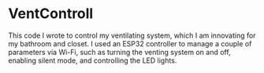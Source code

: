 # VentControll
This code I wrote to control my ventilating system, which I am innovating for my bathroom and closet. I used an ESP32 controller to manage a couple of parameters via Wi-Fi, such as turning the venting system on and off, enabling silent mode, and controlling the LED lights.
